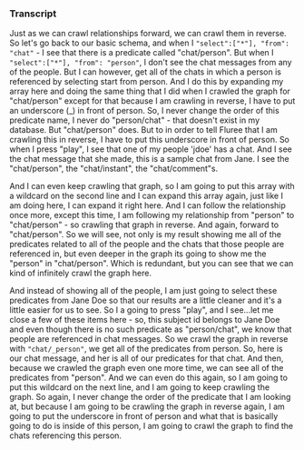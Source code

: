 ### Transcript

Just as we can crawl relationships forward, we can crawl them in reverse. So let's go back to our basic schema, and when I `"select":["*"], "from": "chat"` - I see that there is a predicate called "chat/person". But when I `"select":["*"], "from": "person"`, I don't see the chat messages from any of the people. But I can however, get all of the chats in which a person is referenced by selecting start from person. And I do this by expanding my array here and doing the same thing that I did when I crawled the graph for "chat/person" except for that because I am crawling in reverse, I have to put an underscore (_) in front of person. So, I never change the order of this predicate name, I never do "person/chat" - that doesn't exist in my database. But "chat/person" does. But to in order to tell Fluree that I am crawling this in reverse, I have to put this underscore in front of person. So when I press "play", I see that one of my people 'jdoe' has a chat. And I see the chat message that she made, this is a sample chat from Jane. I see the "chat/person", the "chat/instant", the "chat/comment"s.

And I can even keep crawling that graph, so I am going to put this array with a wildcard on the second line and I can expand this array again, just like I am doing here, I can expand it right here. And I can follow the relationship once more, except this time, I am following my relationship from "person" to "chat/person" - so crawling that graph in reverse. And again, forward to "chat/person". So we will see, not only is my result showing me all of the predicates related to all of the people and the chats that those people are referenced in, but even deeper in the graph its going to show me the "person" in "chat/person". Which is redundant, but you can see that we can kind of infinitely crawl the graph here.

And instead of showing all of the people, I am just going to select these predicates from Jane Doe so that our results are a little cleaner and it's a little easier for us to see. So I a going to press "play", and I see...let me close a few of these items here - so, this subject id belongs to Jane Doe and even though there is no such predicate as "person/chat", we know that people are referenced in chat messages. So we crawl the graph in reverse with `"chat/_person"`, we get all of the predicates from person. So, here is our chat message, and her is all of our predicates for that chat. And then, because we crawled the graph even one more time, we can see all of the predicates from "person". And we can even do this again, so I am going to put this wildcard on the next line, and I am going to keep crawling the graph. So again, I never change the order of the predicate that I am looking at, but because I am going to be crawling the graph in reverse again, I am going to put the underscore in front of person and what that is basically going to do is inside of this person, I am going to crawl the graph to find the chats referencing this person.
